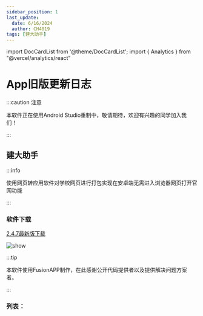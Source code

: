 ```yaml
---
sidebar_position: 1
last_update:
  date: 6/16/2024
  author: CH4019
tags: [建大助手]
---
```

import DocCardList from '@theme/DocCardList';
import { Analytics } from "@vercel/analytics/react"
<Analytics/>

# App旧版更新日志

:::caution 注意

本软件正在使用Android Studio重制中，敬请期待，欢迎有兴趣的同学加入我们！

:::

## 建大助手

:::info

使用网页转应用软件对学校网页进行打包实现在安卓端无需进入浏览器网页打开官网功能

:::

### 软件下载

[2.4.7最新版下载](https://github.com/CH4019/xinximenhu/releases/download/2.4.7/_2.4.7_release.apk)

![show](https://user-assets.sxlcdn.com/images/774616/lnZj8R3WRlGq4uzsfFrVY-OwXA8D.png?imageMogr2/strip/auto-orient/thumbnail/1200x9000%3E/quality/90!/format/png)

:::tip

本软件使用FusionAPP制作，在此感谢公开代码提供者以及提供解决问题方案者。

:::

### 列表：

<DocCardList />